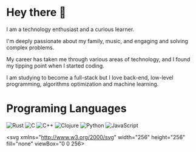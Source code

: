 # Hey there 🤚

I am a technology enthusiast and a curious learner.

I'm deeply passionate about my family, music, and engaging and solving complex problems.

My career has taken me through various areas of technology, and I found my tipping point when I started coding.

I am studying to become a full-stack but I love back-end, low-level programming, algorithms optimization and machine learning.

# Programing Languages

![Rust](https://img.shields.io/badge/-Rust-white?logo=rust&logoColor=black) ![C](https://img.shields.io/badge/-C-blue?logo=c&logoColor=white) ![C++](https://img.shields.io/badge/-C++-00599C?logo=cplusplus&logoColor=white) ![Clojure](https://img.shields.io/badge/-Clojure-purple?logo=clojure&logoColor=white) ![Python](https://img.shields.io/badge/-Python-darkgreen?logo=python&logoColor=white) ![JavaScript](https://img.shields.io/badge/-JavaScript-yellow?logo=javascript&logoColor=white) 

<svg xmlns="http://www.w3.org/2000/svg" width="256" height="256" fill="none" viewBox="0 0 256>


